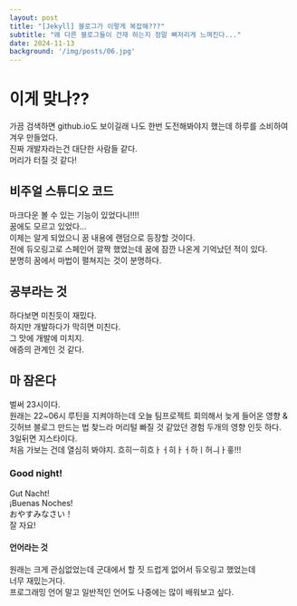 ```yaml
---
layout: post
title: "[Jekyll] 블로그가 이렇게 복잡해???"
subtitle: "왜 다른 블로그들이 건재 하는지 정말 뼈저리게 느껴진다..."
date: 2024-11-13
background: '/img/posts/06.jpg'
---
```


# 이게 맞나??
가끔 검색하면 github.io도 보이길래 나도 한번 도전해봐야지 했는데 하루를 소비하여 겨우 만들었다.<br>
진짜 개발자라는건 대단한 사람들 같다.<br>
머리가 터질 것 같다!

## 비주얼 스튜디오 코드
마크다운 볼 수 있는 기능이 있었다니!!!!<br>
꿈에도 모르고 있었다...<br>
이제는 알게 되었으니 꿈 내용에 랜덤으로 등장할 것이다.<br>
전에 듀오링고로 스페인어 깔짝 했었는데 꿈에 잠깐 나온게 기억났던 적이 있다.<br>
분명히 꿈에서 마법이 펼쳐지는 것이 분명하다.<br>

## 공부라는 것
하다보면 미친듯이 재밌다.<br>
하지만 개발하다가 막히면 미친다.<br>
그 맛에 개발에 미치지.<br>
애증의 관계인 것 같다.

## 마 잠온다
벌써 23시이다.<br>
원래는 22~06시 루틴을 지켜야하는데 오늘 팀프로젝트 회의해서 늦게 들어온 영향 & 깃허브 블로그 만드는 법 찾느라 머리털 빠질 것 같았던 경험 두개의 영향 인듯 하다.<br>
3일뒤면 지스타이다.<br>
처음 가보는 건데 열심히 봐야지. 흐히ㅡ히흐ㅏㅓ히ㅏㅓ하ㅣ허ㅢㅏ흫!!!

### Good night!
Gut Nacht!<br>
¡Buenas Noches!<br>
おやすみなさい！<br>
잘 자요!

#### 언어라는 것
원래는 크게 관심없었는데 군대에서 할 짓 드럽게 없어서 듀오링고 했었는데<bR>
너무 재밌는거다.<br>
프로그래밍 언어 말고 일반적인 언어도 나중에는 많이 배워보고 싶다.